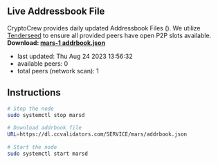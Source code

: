 ## Live Addressbook File
CryptoCrew provides daily updated Addressbook Files (). We utilize [Tenderseed](https://github.com/binaryholdings/tenderseed) to ensure all provided peers have open P2P slots available.  
**Download: [mars-1 addrbook.json](https://dl.ccvalidators.com/SERVICE/mars/addrbook.json)**  
- last updated: Thu Aug 24 2023 13:56:32
- available peers: 0
- total peers (network scan): 1
## Instructions
```sh
# Stop the node
sudo systemctl stop marsd
 
# Download addrbook file
URL=https://dl.ccvalidators.com/SERVICE/mars/addrbook.json
 
# Start the node
sudo systemctl start marsd
```
